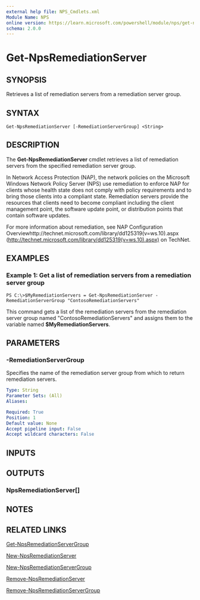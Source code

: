 ```yaml
---
external help file: NPS_Cmdlets.xml
Module Name: NPS
online version: https://learn.microsoft.com/powershell/module/nps/get-npsremediationserver?view=windowsserver2012-ps&wt.mc_id=ps-gethelp
schema: 2.0.0
---
```


# Get-NpsRemediationServer

## SYNOPSIS
Retrieves a list of remediation servers from a remediation server group.

## SYNTAX

```
Get-NpsRemediationServer [-RemediationServerGroup] <String>
```

## DESCRIPTION
The **Get-NpsRemediationServer** cmdlet retrieves a list of remediation servers from the specified remediation server group.

In Network Access Protection (NAP), the network policies on the Microsoft Windows Network Policy Server (NPS) use remediation to enforce NAP for clients whose health state does not comply with policy requirements and to bring those clients into a compliant state.
Remediation servers provide the resources that clients need to become compliant including the client management point, the software update point, or distribution points that contain software updates.

For more information about remediation, see NAP Configuration Overviewhttp://technet.microsoft.com/library/dd125319(v=ws.10).aspx (http://technet.microsoft.com/library/dd125319(v=ws.10).aspx) on TechNet.

## EXAMPLES

### Example 1: Get a list of remediation servers from a remediation server group
```
PS C:\>$MyRemediationServers = Get-NpsRemediationServer -RemediationServerGroup "ContosoRemediationServers"
```

This command gets a list of the remediation servers from the remediation server group named "ContosoRemediationServers" and assigns them to the variable named **$MyRemediationServers**.

## PARAMETERS

### -RemediationServerGroup
Specifies the name of the remediation server group from which to return remediation servers.

```yaml
Type: String
Parameter Sets: (All)
Aliases: 

Required: True
Position: 1
Default value: None
Accept pipeline input: False
Accept wildcard characters: False
```

## INPUTS

## OUTPUTS

### NpsRemediationServer[]

## NOTES

## RELATED LINKS

[Get-NpsRemediationServerGroup](./Get-NpsRemediationServerGroup.md)

[New-NpsRemediationServer](./New-NpsRemediationServer.md)

[New-NpsRemediationServerGroup](./New-NpsRemediationServerGroup.md)

[Remove-NpsRemediationServer](./Remove-NpsRemediationServer.md)

[Remove-NpsRemediationServerGroup](./Remove-NpsRemediationServerGroup.md)

